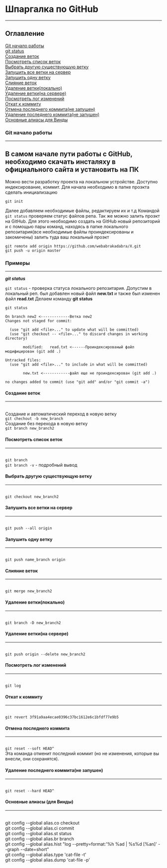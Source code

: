 # Шпаргалка по GitHub
---------------------
## Оглавление  
[Git начало работы](#git_start)  
[git status](#git_status)  
[Создание веток](#branch_create)   
[Посмотреть список веток](#branch_list)  
[Выбрать другую существующую ветку](#branch_change)  
[Запушить все ветки на сервер](#push_all)  
[Запушить одну ветку](#push_one)  
[Слияние веток](#merge)    
[Удаление ветки(локально)](#branch-del)   
[Удаление ветки(на сервере)](#branch-del-remote)    
[Посмотреть лог изменений](#log)    
[Откат к коммиту](#revert)    
[Отмена последнего коммита(не запушен)](#reset-soft)    
[Удаление последнего коммита(не запушен)](#reset-hard)      
[Основные алиасы для Винды](#alias) 

<a name="git_start"></a>  
### Git начало работы  
--------------------------------    
В самом начале пути работы с GitHub, необходимо скачать инсталяху в официального сайта и установить на ПК
---------------------------------  
Можно вести разработку проекта на локальном устройстве. Доступно индексирование, коммит.
Для начала необходимо в папке проэкта сделать инициализацию  


`git init`

Далее добавляем необходимые файлы, редактируем их и т.д
Командой `git status` проверяем статус файлов репа. Так же можно залить проэкт на GitHub.
Для этого необходимо создать на GitHub новый репозиторий и с помощью пары команд, находясь в
папке локального репозитария(все необходимые файлы проиндексированы и закомичены) 
залить туда ваш локальный проэкт
 
`git remote add origin https://github.com/webabrakadabra/X.git`  
`git push -u origin master`
 
 ### Примеры
-------------------
<a name="git_status"><b><em>git status</em></b></a>

`git status` - проверка статуса локального репозитария.
Допустим в локальный реп. был добавлен новый файл  **new.txt** и также был изменен файл **read.txt**
Делаем команду **git status** 
  
````
git status
 
On branch new2 <-------------Ветка new2
Changes not staged for commit: 
 
  (use "git add <file>..." to update what will be committed)
  (use "git checkout -- <file>..." to discard changes in working directory)
 
        modified:   read.txt <------Проиндексированый файл модифицирован (git add .)
 
Untracked files:
  (use "git add <file>..." to include in what will be committed)
 
        new.txt <------------файл еще не проиндексирован (git add .)
 
no changes added to commit (use "git add" and/or "git commit -a") 
````

#### Создание веток  
-------------------  
<a name="branch_create"></a>    
Создание и автоматический переход в новую ветку    
`git chechout -b new_branch`    
Создание без перехода в новую ветку  
`git branch new_branch2`  

#### Посмотреть список веток  
---------------------  
<a name="branch_list"></a>   
`git branch`  
`git branch -v` - подробный вывод  

#### Выбрать другую существующую ветку  
--------------------  
<a name="branch_chahge"></a>  
`git checkout new_branch2`    
#### Запушить все ветки на сервер  
---------------------  
<a name="push_all"></a>    
`git push --all origin`    
#### Запушить одну ветку  
---------------------  
<a name="push_one"></a>  
`git push name_branch origin`   
#### Слияние веток  
--------------------  
<a name="merge"></a>  
`git merge new_branch2`    
#### Удаление ветки(локально)    
---------------------  
<a name="branch-del"></a>  
`git branch -D new_branch2`  
#### Удаление ветки(на сервере)  
-----------------------  
<a name="branch-del-remote"></a>  
`git push origin --delete new_branch2`  
#### Посмотреть лог изменений  
---------------------  
<a name="log"></a>  
`git log`    
#### Откат к коммиту  
----------------------  
<a name="revert"></a>  
`git revert 3f91a9aa4ecae0396c37bc1612e6c1bfdf77e9b5`  
#### Отмена последнего коммита  
----------------------
<a name="reset-soft"></a>  
`git reset --soft HEAD^`    
Эта команда отменит последний коммит (но не изменения, которые вы внесли, они сохранятся).   
#### Удаление последнего коммита(не запушен)  
----------------------------------------  
<a name="reset-hard"></a>  
`git reset --hard HEAD^`   
#### Основные алиасы (для Винды)  
----------------------------------------  
<a name="alias"></a>  
git config --global alias.co checkout  
git config --global alias.ci commit  
git config --global alias.st status  
git config --global alias.br branch  
git config --global alias.hist "log --pretty=format:'%h %ad | %s%d [%an]' --graph --date=short"  
git config --global alias.type 'cat-file -t'  
git config --global alias.dump 'cat-file -p'    








